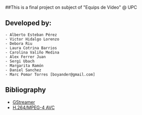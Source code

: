 ##This is a final project on subject of  "Equips de Vídeo"  @ UPC

Developed by:
------------
	- Alberto Esteban Pérez
	- Victor Hidalgo Lorenzo
	- Debora Riu
	- Laura Cotrina Barrios
	- Carolina Valiño Medina		
	- Alex Ferrer Juan
	- Sergi Ubach
	- Margarita Ramón
	- Daniel Sanchez
	- Marc Pomar Torres [boyander@gmail.com]
	
Bibliography
------------
 - [GStreamer](http://gstreamer.freedesktop.org/)
 - [H.264/MPEG-4 AVC](http://es.wikipedia.org/wiki/H.264/MPEG-4_AVC)
